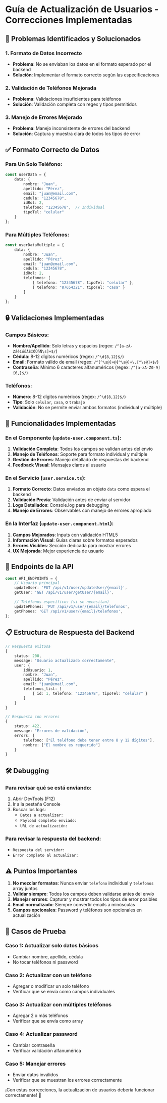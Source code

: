 # Guía de Actualización de Usuarios - Correcciones Implementadas

## 🚨 Problemas Identificados y Solucionados

### 1. **Formato de Datos Incorrecto**
- **Problema**: No se enviaban los datos en el formato esperado por el backend
- **Solución**: Implementar el formato correcto según las especificaciones

### 2. **Validación de Teléfonos Mejorada**  
- **Problema**: Validaciones insuficientes para teléfonos
- **Solución**: Validación completa con regex y tipos permitidos

### 3. **Manejo de Errores Mejorado**
- **Problema**: Manejo inconsistente de errores del backend
- **Solución**: Captura y muestra clara de todos los tipos de error

## ✅ Formato Correcto de Datos

### Para Un Solo Teléfono:
```typescript
const userData = {
    data: {
        nombre: "Juan",
        apellido: "Pérez", 
        email: "juan@email.com",
        cedula: "12345678",
        idRol: 2,
        telefono: "12345678",  // Individual
        tipoTel: "celular"
    }
};
```

### Para Múltiples Teléfonos:
```typescript
const userDataMultiple = {
    data: {
        nombre: "Juan",
        apellido: "Pérez",
        email: "juan@email.com", 
        cedula: "12345678",
        idRol: 2,
        telefonos: [
            { telefono: "12345678", tipoTel: "celular" },
            { telefono: "87654321", tipoTel: "casa" }
        ]
    }
};
```

## 🔒 Validaciones Implementadas

### Campos Básicos:
- **Nombre/Apellido**: Solo letras y espacios (regex: `/^[a-zA-ZáéíóúÁÉÍÓÚñÑ\s]+$/`)
- **Cédula**: 8-12 dígitos numéricos (regex: `/^\d{8,12}$/`)
- **Email**: Formato válido de email (regex: `/^[^\s@]+@[^\s@]+\.[^\s@]+$/`)
- **Contraseña**: Mínimo 6 caracteres alfanuméricos (regex: `/^[a-zA-Z0-9]{6,}$/`)

### Teléfonos:
- **Número**: 8-12 dígitos numéricos (regex: `/^\d{8,12}$/`)
- **Tipo**: Solo `celular`, `casa`, o `trabajo`
- **Validación**: No se permite enviar ambos formatos (individual y múltiple)

## 🔧 Funcionalidades Implementadas

### En el Componente (`update-user.component.ts`):
1. **Validación Completa**: Todos los campos se validan antes del envío
2. **Manejo de Teléfonos**: Soporte para formato individual y múltiple
3. **Gestión de Errores**: Manejo detallado de respuestas del backend
4. **Feedback Visual**: Mensajes claros al usuario

### En el Servicio (`user.service.ts`):
1. **Formato Correcto**: Datos enviados en objeto `data` como espera el backend
2. **Validación Previa**: Validación antes de enviar al servidor
3. **Logs Detallados**: Console.log para debugging
4. **Manejo de Errores**: Observables con manejo de errores apropiado

### En la Interfaz (`update-user.component.html`):
1. **Campos Mejorados**: Inputs con validación HTML5
2. **Información Visual**: Guías claras sobre formatos esperados
3. **Errores Visibles**: Sección dedicada para mostrar errores
4. **UX Mejorada**: Mejor experiencia de usuario

## 🚀 Endpoints de la API

```typescript
const API_ENDPOINTS = {
    // Usuario principal
    updateUser: 'PUT /api/v1/user/updateUser/{email}',
    getUser: 'GET /api/v1/user/getUser/{email}',
    
    // Teléfonos específicos (si se necesitan)
    updatePhones: 'PUT /api/v1/user/{email}/telefonos',
    getPhones: 'GET /api/v1/user/{email}/telefonos',
};
```

## 📋 Estructura de Respuesta del Backend

```typescript
// Respuesta exitosa
{
    status: 200,
    message: "Usuario actualizado correctamente",
    user: {
        idUsuario: 1,
        nombre: "Juan",
        apellido: "Pérez",
        email: "juan@email.com",
        telefonos_list: [
            { id: 1, telefono: "12345678", tipoTel: "celular" }
        ]
    }
}

// Respuesta con errores
{
    status: 422,
    message: "Errores de validación",
    errors: {
        telefono: ["El teléfono debe tener entre 8 y 12 dígitos"],
        nombre: ["El nombre es requerido"]
    }
}
```

## 🛠️ Debugging

### Para revisar qué se está enviando:
1. Abrir DevTools (F12)
2. Ir a la pestaña Console
3. Buscar los logs:
   - `Datos a actualizar:`
   - `Payload completo enviado:`
   - `URL de actualización:`

### Para revisar la respuesta del backend:
- `Respuesta del servidor:`
- `Error completo al actualizar:`

## ⚠️ Puntos Importantes

1. **No mezclar formatos**: Nunca enviar `telefono` individual y `telefonos` array juntos
2. **Validar siempre**: Todos los campos deben validarse antes del envío
3. **Manejar errores**: Capturar y mostrar todos los tipos de error posibles
4. **Email normalizado**: Siempre convertir emails a minúsculas
5. **Campos opcionales**: Password y teléfonos son opcionales en actualización

## 🧪 Casos de Prueba

### Caso 1: Actualizar solo datos básicos
- Cambiar nombre, apellido, cédula
- No tocar teléfonos ni password

### Caso 2: Actualizar con un teléfono
- Agregar o modificar un solo teléfono
- Verificar que se envía como campos individuales

### Caso 3: Actualizar con múltiples teléfonos  
- Agregar 2 o más teléfonos
- Verificar que se envía como array

### Caso 4: Actualizar password
- Cambiar contraseña
- Verificar validación alfanumérica

### Caso 5: Manejar errores
- Enviar datos inválidos
- Verificar que se muestran los errores correctamente

¡Con estas correcciones, la actualización de usuarios debería funcionar correctamente! 🎉
